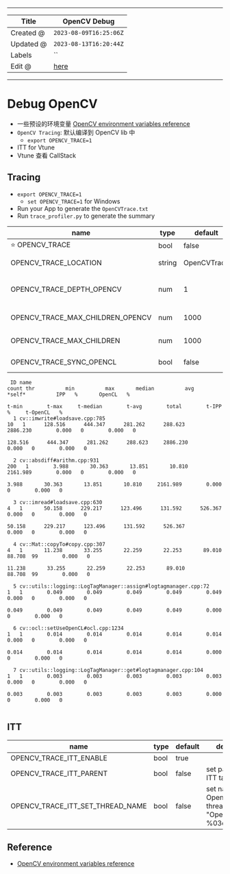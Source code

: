 -----

| Title     | OpenCV Debug                                          |
| --------- | ----------------------------------------------------- |
| Created @ | `2023-08-09T16:25:06Z`                                |
| Updated @ | `2023-08-13T16:20:44Z`                                |
| Labels    | \`\`                                                  |
| Edit @    | [here](https://github.com/junxnone/aiwiki/issues/434) |

-----

# Debug OpenCV

  - 一些预设的环境变量 [OpenCV environment variables
    reference](https://docs.opencv.org/4.x/d6/dea/tutorial_env_reference.html)
  - `OpenCV Tracing`: 默认编译到 OpenCV lib 中
      - `export OPENCV_TRACE=1`
  - ITT for Vtune
  - Vtune 查看 CallStack

## Tracing

  - `export OPENCV_TRACE=1`
      - `set OPENCV_TRACE=1` for Windows
  - Run your App to generate the `OpenCVTrace.txt`
  - Run `trace_profiler.py` to generate the summary

| name                                 | type   | default     | description                          |
| ------------------------------------ | ------ | ----------- | ------------------------------------ |
| ⭐ OPENCV\_TRACE                      | bool   | false       | enable trace                         |
| OPENCV\_TRACE\_LOCATION              | string | OpenCVTrace | trace file name ("${name}-$03d.txt") |
| OPENCV\_TRACE\_DEPTH\_OPENCV         | num    | 1           | 0 不限制跟踪深度，1不跟踪细节，只有 API              |
| OPENCV\_TRACE\_MAX\_CHILDREN\_OPENCV | num    | 1000        | 限制 OpenCV API 调用的跟踪                  |
| OPENCV\_TRACE\_MAX\_CHILDREN         | num    | 1000        | 跟踪子节点，避免大循环                          |
| OPENCV\_TRACE\_SYNC\_OPENCL          | bool   | false       | wait for OpenCL kernels to finish    |

``` 
 ID name                                                                      count thr          min          max       median          avg       *self*          IPP   %       OpenCL   %
                                                                                               t-min        t-max     t-median        t-avg        total        t-IPP   %     t-OpenCL   %
  1 cv::imwrite#loadsave.cpp:785                                                 10   1      128.516      444.347      281.262      288.623     2886.230        0.000   0        0.000   0
                                                                                             128.516      444.347      281.262      288.623     2886.230        0.000   0        0.000   0

  2 cv::absdiff#arithm.cpp:931                                                  200   1        3.988       30.363       13.851       10.810     2161.989        0.000   0        0.000   0
                                                                                               3.988       30.363       13.851       10.810     2161.989        0.000   0        0.000   0

  3 cv::imread#loadsave.cpp:630                                                   4   1       50.158      229.217      123.496      131.592      526.367        0.000   0        0.000   0
                                                                                              50.158      229.217      123.496      131.592      526.367        0.000   0        0.000   0

  4 cv::Mat::copyTo#copy.cpp:307                                                  4   1       11.238       33.255       22.259       22.253       89.010       88.708  99        0.000   0
                                                                                              11.238       33.255       22.259       22.253       89.010       88.708  99        0.000   0

  5 cv::utils::logging::LogTagManager::assign#logtagmanager.cpp:72                1   1        0.049        0.049        0.049        0.049        0.049        0.000   0        0.000   0
                                                                                               0.049        0.049        0.049        0.049        0.049        0.000   0        0.000   0

  6 cv::ocl::setUseOpenCL#ocl.cpp:1234                                            1   1        0.014        0.014        0.014        0.014        0.014        0.000   0        0.000   0
                                                                                               0.014        0.014        0.014        0.014        0.014        0.000   0        0.000   0

  7 cv::utils::logging::LogTagManager::get#logtagmanager.cpp:104                  1   1        0.003        0.003        0.003        0.003        0.003        0.000   0        0.000   0
                                                                                               0.003        0.003        0.003        0.003        0.003        0.000   0        0.000   0


```

## ITT

| name                                  | type | default | description                                       |
| ------------------------------------- | ---- | ------- | ------------------------------------------------- |
| OPENCV\_TRACE\_ITT\_ENABLE            | bool | true    |                                                   |
| OPENCV\_TRACE\_ITT\_PARENT            | bool | false   | set parentID for ITT task                         |
| OPENCV\_TRACE\_ITT\_SET\_THREAD\_NAME | bool | false   | set name for OpenCV's threads "OpenCVThread-%03d" |

## Reference

  - [OpenCV environment variables
    reference](https://docs.opencv.org/4.x/d6/dea/tutorial_env_reference.html)

